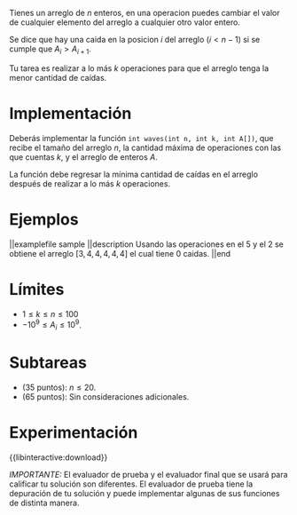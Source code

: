 Tienes un arreglo de $n$ enteros, en una operacion puedes cambiar el valor de cualquier elemento del arreglo a cualquier otro valor entero.

Se dice que hay una caida en la posicion $i$ del arreglo ($i \lt n - 1$) si se cumple que $A_i \gt A_{i + 1}$.

Tu tarea es realizar a lo más $k$ operaciones para que el arreglo tenga la menor cantidad de caídas.

# Implementación

Deberás implementar la función `int waves(int n, int k, int A[])`, que recibe el tamaño del arreglo $n$, la cantidad máxima de operaciones con las que cuentas $k$, y el arreglo de enteros $A$.

La función debe regresar la mínima cantidad de caídas en el arreglo después de realizar a lo más $k$ operaciones.

# Ejemplos

||examplefile
sample
||description
Usando las operaciones en el $5$ y el $2$ se obtiene el arreglo $\left[3, 4, 4, 4, 4, 4\right]$ el cual tiene $0$ caidas.
||end

# Límites

- $1 \leq k \leq n \leq 100$
- $-10^9 \leq A_i \leq 10^9$.

# Subtareas

- (35 puntos): $n \leq 20$.
- (65 puntos): Sin consideraciones adicionales.

# Experimentación

{{libinteractive:download}}

_IMPORTANTE:_ El evaluador de prueba y el evaluador final que se usará para calificar tu solución son diferentes. El evaluador de prueba tiene la depuración de tu solución y puede implementar algunas de sus funciones de distinta manera.
